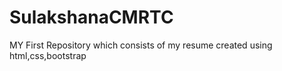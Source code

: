 # SulakshanaCMRTC
MY First  Repository which consists of my resume created using html,css,bootstrap
